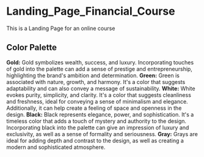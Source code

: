 # Landing_Page_Financial_Course
This is a Landing Page for an online course


## Color Palette
**Gold:** 
Gold symbolizes wealth, success, and luxury. Incorporating touches of gold into the palette can add a sense of prestige and entrepreneurship, highlighting the brand's ambition and determination.
**Green:** 
Green is associated with nature, growth, and harmony. It's a color that suggests adaptability and can also convey a message of sustainability.
**White:** 
White evokes purity, simplicity, and clarity. It's a color that suggests cleanliness and freshness, ideal for conveying a sense of minimalism and elegance. Additionally, it can help create a feeling of space and openness in the design.
**Black:** 
Black represents elegance, power, and sophistication. It's a timeless color that adds a touch of mystery and authority to the design. Incorporating black into the palette can give an impression of luxury and exclusivity, as well as a sense of formality and seriousness.
**Gray:** 
Grays are ideal for adding depth and contrast to the design, as well as creating a modern and sophisticated atmosphere.
